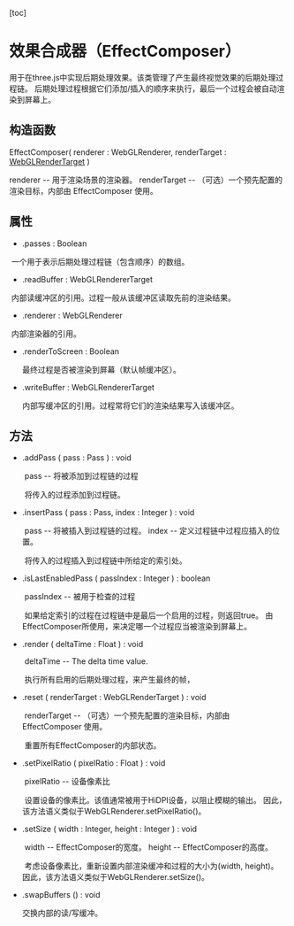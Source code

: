 [toc]

# 效果合成器（EffectComposer）

用于在three.js中实现后期处理效果。该类管理了产生最终视觉效果的后期处理过程链。 后期处理过程根据它们添加/插入的顺序来执行，最后一个过程会被自动渲染到屏幕上。



## 构造函数

EffectComposer( renderer : WebGLRenderer, renderTarget : [WebGLRenderTarget](http://www.webgl3d.cn/threejs/docs/#api/zh/renderers/WebGLRenderTarget) )

renderer -- 用于渲染场景的渲染器。
renderTarget -- （可选）一个预先配置的渲染目标，内部由 EffectComposer 使用。

## 属性

- .passes : Boolean

​	一个用于表示后期处理过程链（包含顺序）的数组。

- .readBuffer : WebGLRendererTarget

​	内部读缓冲区的引用。过程一般从该缓冲区读取先前的渲染结果。

- .renderer : WebGLRenderer

​	内部渲染器的引用。

- .renderToScreen : Boolean

  最终过程是否被渲染到屏幕（默认帧缓冲区）。

- .writeBuffer : WebGLRendererTarget

  内部写缓冲区的引用。过程常将它们的渲染结果写入该缓冲区。



## 方法

- .addPass ( pass : Pass ) : void

  ​	pass -- 将被添加到过程链的过程

  ​	将传入的过程添加到过程链。

- .insertPass ( pass : Pass, index : Integer ) : void

  ​	pass -- 将被插入到过程链的过程。
   	index -- 定义过程链中过程应插入的位置。

  ​	将传入的过程插入到过程链中所给定的索引处。

- .isLastEnabledPass ( passIndex : Integer ) : boolean

  ​	passIndex -- 被用于检查的过程

  ​	如果给定索引的过程在过程链中是最后一个启用的过程，则返回true。 由EffectComposer所使用，来决定哪一个过程应当被渲染到屏幕上。

- .render ( deltaTime : Float ) : void

  ​	deltaTime -- The delta time value.

  ​	执行所有启用的后期处理过程，来产生最终的帧，

- .reset ( renderTarget : WebGLRenderTarget ) : void

  ​	renderTarget -- （可选）一个预先配置的渲染目标，内部由 EffectComposer 使用。

  ​	重置所有EffectComposer的内部状态。

- .setPixelRatio ( pixelRatio : Float ) : void

  ​	pixelRatio -- 设备像素比

  ​	设置设备的像素比。该值通常被用于HiDPI设备，以阻止模糊的输出。 因此，该方法语义类似于WebGLRenderer.setPixelRatio()。

- .setSize ( width : Integer, height : Integer ) : void

  ​	width -- EffectComposer的宽度。
   	height -- EffectComposer的高度。

  ​	考虑设备像素比，重新设置内部渲染缓冲和过程的大小为(width, height)。 因此，该方法语义类似于WebGLRenderer.setSize()。

- .swapBuffers () : void

  交换内部的读/写缓冲。